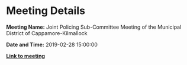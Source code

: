 # Meeting Details

**Meeting Name:** Joint Policing Sub-Committee Meeting of the Municipal District of Cappamore-Kilmallock

**Date and Time:** 2019-02-28 15:00:00

**<a href="https://www.limerick.ie/council/whats-on/joint-policing-sub-committee-meeting-municipal-district-cappamore-kilmallock-0" target="_blank">Link to meeting</a>**
